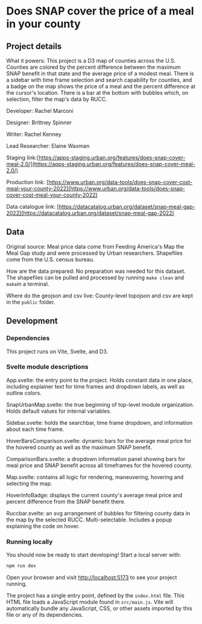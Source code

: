 # Does SNAP cover the price of a meal in your county

## Project details
What it powers: This project is a D3 map of counties across the U.S. Counties are colored by the percent difference between the maximum SNAP benefit in that state and the average price of a modest meal. There is a sidebar with time frame selection and search capability for counties, and a badge on the map shows the price of a meal and the percent difference at the cursor's location. There is a bar at the bottom with bubbles  which, on selection, filter the map's data by RUCC.

Developer: Rachel Marconi

Designer: Brittney Spinner

Writer: Rachel Kenney

Lead Researcher: Elaine Waxman

Staging link:[https://apps-staging.urban.org/features/does-snap-cover-meal-2.0/](https://apps-staging.urban.org/features/does-snap-cover-meal-2.0/)

Production link: [https://www.urban.org/data-tools/does-snap-cover-cost-meal-your-county-2022](https://www.urban.org/data-tools/does-snap-cover-cost-meal-your-county-2022)

Data catalogue link: [https://datacatalog.urban.org/dataset/snap-meal-gap-2022](https://datacatalog.urban.org/dataset/snap-meal-gap-2022)


## Data
Original source: Meal price data come from Feeding America's Map the Meal Gap study and were processed by Urban researchers. Shapefiles come from the U.S. census bureau.

How are the data prepared: No preparation was needed for this dataset. The shapefiles can be pulled and processed by running ```make clean``` and ```make```in a terminal.

Where do the geojson and csv live: County-level topojson and csv are kept in the ```public``` folder.


## Development

### Dependencies
This project runs on Vite, Svelte, and D3.

### Svelte module descriptions
App.svelte: the entry point to the project. Holds constant data in one place, including explainer text for time frames and dropdown labels, as well as outline colors.

SnapUrbanMap.svelte: the true beginning of top-level module organization. Holds default values for internal variables.

Sidebar.svelte: holds the searchbar, time frame dropdown, and information about each time frame. 

HoverBarsComparison.svelte: dynamic bars for the average meal price for the hovered county as well as the maximum SNAP benefit. 

ComparisonBars.svelte: a dropdown information panel showing bars for meal price and SNAP benefit across all timeframes for the hovered county. 

Map.svelte: contains all logic for rendering, maneuvering, hovering and selecting the map. 

HoverInfoBadge: displays the current county's average meal price and percent difference from the SNAP benefit there. 

Ruccbar.svelte: an svg arrangement of bubbles for filtering county data in the map by the selected RUCC. Multi-selectable. Includes a popup explaining the code on hover.


### Running locally

You should now be ready to start developing! Start a local server with:

```bash
npm run dev
```

Open your browser and visit [http://localhost:5173](http://localhost:5173) to see your project running.

The project has a single entry point, defined by the `index.html` file. This HTML file loads a JavaScript module found in `src/main.js`. Vite will automatically bundle any JavaScript, CSS, or other assets imported by this file or any of its dependencies.
